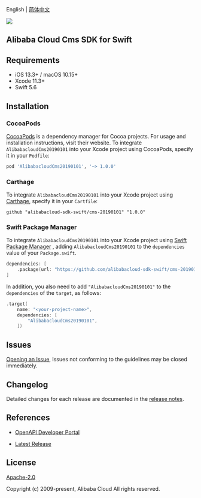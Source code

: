 English | [简体中文](README-CN.md)

![](https://aliyunsdk-pages.alicdn.com/icons/AlibabaCloud.svg)

## Alibaba Cloud Cms SDK for Swift

## Requirements

- iOS 13.3+ / macOS 10.15+
- Xcode 11.3+
- Swift 5.6

## Installation

### CocoaPods

[CocoaPods](https://cocoapods.org) is a dependency manager for Cocoa projects. For usage and installation instructions, visit their website. To integrate `AlibabacloudCms20190101` into your Xcode project using CocoaPods, specify it in your `Podfile`:

```ruby
pod 'AlibabacloudCms20190101', '~> 1.0.0'
```

### Carthage

To integrate `AlibabacloudCms20190101` into your Xcode project using [Carthage](https://github.com/Carthage/Carthage), specify it in your `Cartfile`:

```ogdl
github "alibabacloud-sdk-swift/cms-20190101" "1.0.0"
```

### Swift Package Manager

To integrate `AlibabacloudCms20190101` into your Xcode project using [Swift Package Manager](https://swift.org/package-manager/) , adding `AlibabacloudCms20190101` to the `dependencies` value of your `Package.swift`.

```swift
dependencies: [
    .package(url: "https://github.com/alibabacloud-sdk-swift/cms-20190101.git", from: "1.0.0")
]
```

In addition, you also need to add `"AlibabacloudCms20190101"` to the `dependencies` of the `target`, as follows:

```swift
.target(
    name: "<your-project-name>",
    dependencies: [
        "AlibabacloudCms20190101",
    ])
```

## Issues

[Opening an Issue](https://github.com/alibabacloud-sdk-swift/cms-20190101/issues/new), Issues not conforming to the guidelines may be closed immediately.

## Changelog

Detailed changes for each release are documented in the [release notes](./ChangeLog.txt).

## References

* [OpenAPI Developer Portal](https://next.api.alibabacloud.com/home)
- [Latest Release](https://github.com/alibabacloud-sdk-swift/cms-20190101)

## License

[Apache-2.0](http://www.apache.org/licenses/LICENSE-2.0)

Copyright (c) 2009-present, Alibaba Cloud All rights reserved.
